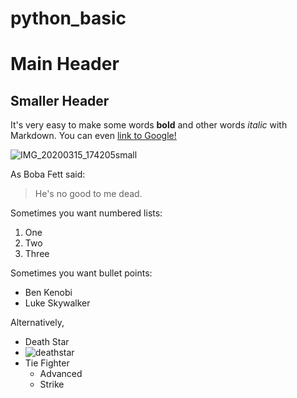 # python_basic
# Main Header
## Smaller Header
It's very easy to make some words **bold** and other words *italic* with Markdown. You can even [link to Google!](http://google.com)

![IMG_20200315_174205small](https://user-images.githubusercontent.com/77041254/103738181-82e9a500-502e-11eb-8774-a935a9fd981b.jpg)



As Boba Fett said:

> He's no good
> to me dead.

Sometimes you want numbered lists:

1. One
2. Two
3. Three

Sometimes you want bullet points:

* Ben Kenobi
* Luke Skywalker

Alternatively,

- Death Star
- ![deathstar](https://upload.wikimedia.org/wikipedia/en/thumb/f/f9/Death_star1.png/220px-Death_star1.png)
- Tie Fighter
  - Advanced
  - Strike
